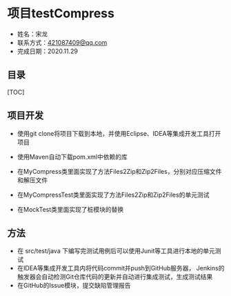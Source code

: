 # 项目testCompress

* 姓名：宋龙
* 联系方式：421087409@qq.com
* 完成日期：2020.11.29

## 目录

[TOC]

## 项目开发

* 使用git clone将项目下载到本地，并使用Eclipse、IDEA等集成开发工具打开项目
* 使用Maven自动下载pom.xml中依赖的库

* 在MyCompress类里面实现了方法Files2Zip和Zip2Files，分别对应压缩文件和解压文件
* 在MyCompressTest类里面实现了方法Files2Zip和Zip2Files的单元测试
* 在MockTest类里面实现了桩模块的替换

## 方法

* 在 src/test/java 下编写完测试用例后可以使用Junit等工具进行本地的单元测试
* 在IDEA等集成开发工具内将代码commit并push到GitHub服务器， Jenkins的触发器会自动检测Git仓库代码的更新并自动进行集成测试，生成测试结果
* 在GitHub的Issue模块，提交缺陷管理报告